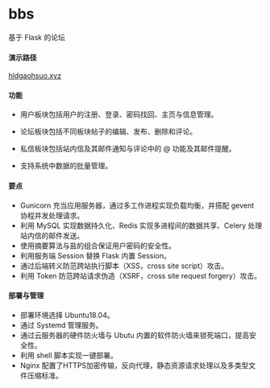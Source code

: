 # bbs
基于 Flask 的论坛 

#### 演示路径

[hldgaohsuo.xyz](hldgaohsuo.xyz)

#### 功能

- 用户板块包括用户的注册、登录、密码找回、主页与信息管理。


- 论坛板块包括不同板块帖子的编辑、发布、删除和评论。


- 私信板块包括站内信及其邮件通知与评论中的 @ 功能及其邮件提醒。


- 支持系统中数据的批量管理。

#### 要点

- Gunicorn 充当应用服务器，通过多工作进程实现负载均衡，并搭配 gevent 协程并发处理请求。
- 利用 MySQL 实现数据持久化、Redis 实现多进程间的数据共享、Celery 处理站内信的邮件发送。
- 使用摘要算法与盐的组合保证用户密码的安全性。
- 利用服务端 Session 替换 Flask 内置 Session。
- 通过后端转义防范跨站执行脚本（XSS，cross site script）攻击。
- 利用 Token 防范跨站请求伪造（XSRF，cross site request forgery）攻击。

#### 部署与管理

- 部署环境选择 Ubuntu18.04。
- 通过 Systemd 管理服务。
- 通过云服务器的硬件防火墙与 Ubutu 内置的软件防火墙来锁死端口，提高安全性。
- 利用 shell 脚本实现一键部署。
- Nginx 配置了HTTPS加密传输，反向代理，静态资源请求处理以及多类型文件压缩标准。